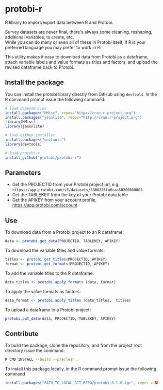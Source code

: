 # protobi-r
R library to import/export data between R and Protobi.

Survey datasets are never final, there's always some cleaning, reshaping, 
additional variables, to create, etc.  
While you can do many or even all of these in Protobi itself, 
if R is your preferred language  you may prefer to work in R.

This utility makes it easy to download data from Protobi as a dataframe,
attach variable labels and value formats as titles and factors, 
and upload the revised dataframe back to Protobi.


## Install the package

You can install the protobi library directly from GitHub using `devtools`.
In the R command prompt issue the following command:
```R
# load dependencies
install.packages("HMisc", repos="http://cran.r-project.org")
install.packages("jsonlite", repos="http://cran.r-project.org")
library(HMisc)
library(jasonlite)

# load github installer
install.packages("devtools")  
library(devtools)

# load protobi-r
install_github("protobi/protobi-r")
```

## Parameters

* Get the PROJECTID from your Protobi project url, e.g. `https://app.protobi.com/v3/datasets/5386226fa0caa60200000003`
* Get the TABLEKEY from the key of your Protobi data table
* Get the APIKEY from your account profile, https://app.protobi.com/account


## Use
To download data from a Protobi project to an R dataframe:
```R
data <- protobi.get_data(PROJECTID, TABLEKEY, APIKEY)
```

To download the variable titles and value formats:
```R
titles <- protobi.get_titles(PROJECTID, APIKEY)
format <- protobi.get_formats(PROJECTID, APIKEY)
```

To add the variable titles to the R dataframe:
```R
data_titles <- protobi.apply_formats (data, format)
```

To apply the value formats as factors:
```R
data_format <- protobi.apply_titles (data_titles,  titles)
```

To upload a dataframe to a Protobi project:
```R
protobi.put_data(data, PROJECTID, TABLEKEY, APIKEY)
```

## Contribute
To build the package, clone the repository, and from the project root directory issue the command:

```bash
R CMD INSTALL --build --preclean .
```

To install this package locally, in the R command prompt issue the following command

```R
install.packages("PATH_TO_LOCAL_GIT_REPO/protobi_0.1.0.tgz", repos = NULL, type = .Platform$pkgType)
```

